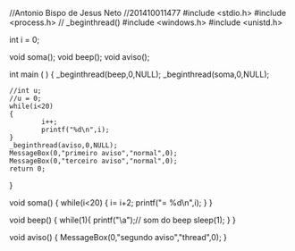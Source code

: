//Antonio Bispo de Jesus Neto
//201410011477
#include <stdio.h>
#include <process.h> // _beginthread()
#include <windows.h>
#include <unistd.h>
 
int i = 0;

void soma();
void beep();
void aviso();

int main ( ) 
{
	_beginthread(beep,0,NULL);
	_beginthread(soma,0,NULL);
	
	//int u;
	//u = 0;
	while(i<20)
	{
			i++;
			printf("%d\n",i);
	}
	_beginthread(aviso,0,NULL);
	MessageBox(0,"primeiro aviso","normal",0);
	MessageBox(0,"terceiro aviso","normal",0);
	return 0;
}

void soma()
{
	while(i<20)
	{
		i= i+2;
		printf("= %d\n",i);
	}
}

void beep()
{
        while(1){
             printf("\a");// som do beep
             sleep(1);
        }
}

void aviso()
{
       MessageBox(0,"segundo aviso","thread",0);
}
 
